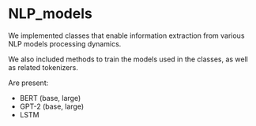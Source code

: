 # NLP_models #

We implemented classes that enable information extraction from various  NLP models processing dynamics.

We also included methods to train the models used in the classes, as well as related tokenizers.

Are present:
- BERT (base, large)
- GPT-2 (base, large)
- LSTM
